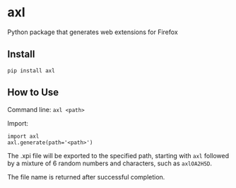 # axl
Python package that generates web extensions for Firefox

## Install
`pip install axl`

## How to Use
Command line: `axl <path>`

Import:
```
import axl
axl.generate(path='<path>')
```

The .xpi file will be exported to the specified path, starting with `axl` followed by a mixture of 6 random numbers and characters, such as `axlOA2H5D`.

The file name is returned after successful completion.
